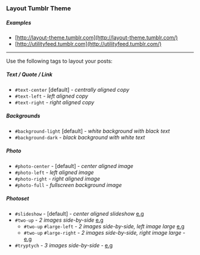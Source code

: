 ### Layout Tumblr Theme

##### Examples
- [http://layout-theme.tumblr.com](http://layout-theme.tumblr.com/)
- [http://utilityfeed.tumblr.com](http://utilityfeed.tumblr.com/)

---

Use the following tags to layout your posts:

##### Text / Quote / Link
- `#text-center` [default] - _centrally aligned copy_
- `#text-left` - _left aligned copy_
- `#text-right` - _right aligned copy_

##### Backgrounds

- `#background-light` [default] - _white background with black text_
- `#background-dark` - _black background with white text_

##### Photo

- `#photo-center` - [default] - _center aligned image_
- `#photo-left` - _left aligned image_
- `#photo-right` - _right aligned image_
- `#photo-full` - _fullscreen background image_

##### Photoset

- `#slideshow` - [default] - _center aligned slideshow_ [e.g](http://layout-theme.tumblr.com/post/129773311686)
- `#two-up` - _2 images side-by-side_ [e.g](http://layout-theme.tumblr.com/post/150208305186)
  - `#two-up` `#large-left` - _2 images side-by-side, left image large_ [e.g](http://layout-theme.tumblr.com/post/150125926521)
  - `#two-up` `#large-right` - _2 images side-by-side, right image large_ - [e.g](http://layout-theme.tumblr.com/post/150125607991)
- `#tryptych` - _3 images side-by-side_ - [e.g](http://layout-theme.tumblr.com/tagged/triptych)
